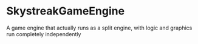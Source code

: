 # SkystreakGameEngine
A game engine that actually runs as a split engine, with logic and graphics run completely independently
